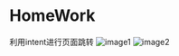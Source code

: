 HomeWork
=
利用intent进行页面跳转
![image1](https://github.com/ankleing/HomeWork/tree/master/image/image1.png)
![image2](https://github.com/ankleing/HomeWork/tree/master/image/image2.png)
